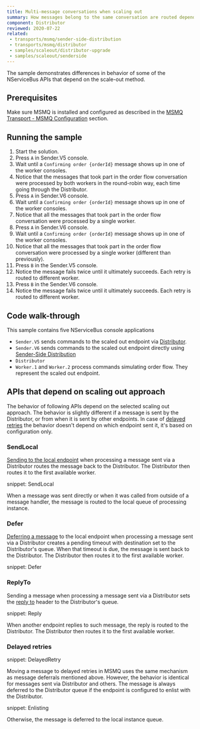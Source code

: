 ```yaml
---
title: Multi-message conversations when scaling out
summary: How messages belong to the same conversation are routed depending on the scaling out approach used
component: Distributor
reviewed: 2020-07-22
related:
 - transports/msmq/sender-side-distribution
 - transports/msmq/distributor
 - samples/scaleout/distributor-upgrade
 - samples/scaleout/senderside
---
```


The sample demonstrates differences in behavior of some of the NServiceBus APIs that depend on the scale-out method.


## Prerequisites

Make sure MSMQ is installed and configured as described in the [MSMQ Transport - MSMQ Configuration](/transports/msmq/#msmq-configuration) section.


## Running the sample

 1. Start the solution.
 1. Press `A` in Sender.V5 console.
 1. Wait until a `Confirming order {orderId}` message shows up in one of the worker consoles.
 1. Notice that the messages that took part in the order flow conversation were processed by both workers in the round-robin way, each time going through the Distributor.
 1. Press `A` in Sender.V6 console.
 1. Wait until a `Confirming order {orderId}` message shows up in one of the worker consoles.
 1. Notice that all the messages that took part in the order flow conversation were processed by a single worker.
 1. Press `A` in Sender.V6 console.
 1. Wait until a `Confirming order {orderId}` message shows up in one of the worker consoles.
 1. Notice that all the messages that took part in the order flow conversation were processed by a single worker (different than previously).
 1. Press `B` in the Sender.V5 console.
 1. Notice the message fails twice until it ultimately succeeds. Each retry is routed to different worker.
 1. Press `B` in the Sender.V6 console.
 1. Notice the message fails twice until it ultimately succeeds. Each retry is routed to different worker.


## Code walk-through

This sample contains five NServiceBus console applications

 * `Sender.V5` sends commands to the scaled out endpoint via [Distributor](/transports/msmq/distributor/).
 * `Sender.V6` sends commands to the scaled out endpoint directly using [Sender-Side Distribution](/transports/msmq/sender-side-distribution.md)
 * `Distributor`
 * `Worker.1` and `Worker.2` process commands simulating order flow. They represent the scaled out endpoint.


## APIs that depend on scaling out approach

The behavior of following APIs depend on the selected scaling out approach. The behavior is slightly different if a message is sent by the Distributor, or from when it is sent by other endpoints. In case of [delayed retries](/nservicebus/recoverability/#delayed-retries) the behavior doesn't depend on which endpoint sent it, it's based on configuration only.


### SendLocal

[Sending to the local endpoint](/nservicebus/messaging/send-a-message.md#sending-to-self) when processing a message sent via a Distributor routes the message back to the Distributor. The Distributor then routes it to the first available worker.

snippet: SendLocal

When a message was sent directly or when it was called from outside of a message handler, the message is routed to the local queue of processing instance.


### Defer

[Deferring a message](/nservicebus/messaging/delayed-delivery.md) to the local endpoint when processing a message sent via a Distributor creates a pending timeout with destination set to the Distributor's queue. When that timeout is due, the message is sent back to the Distributor. The Distributor then routes it to the first available worker.

snippet: Defer


### ReplyTo

Sending a message when processing a message sent via a Distributor sets the [reply to](/nservicebus/messaging/routing.md#reply-routing) header to the Distributor's queue.

snippet: Reply

When another endpoint replies to such message, the reply is routed to the Distributor. The Distributor then routes it to the first available worker.


### Delayed retries

snippet: DelayedRetry

Moving a message to delayed retries in MSMQ uses the same mechanism as message deferrals mentioned above. However, the behavior is identical for messages sent via Distributor and others. The message is always deferred to the Distributor queue if the endpoint is configured to enlist with the Distributor.

snippet: Enlisting

Otherwise, the message is deferred to the local instance queue.
